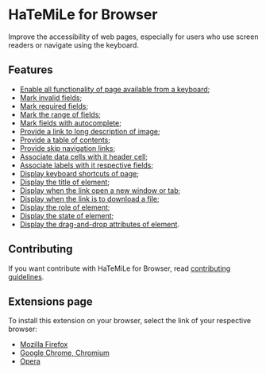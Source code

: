 # HaTeMiLe for Browser

Improve the accessibility of web pages, especially for users who use screen readers or navigate using the keyboard.

## Features

* [Enable all functionality of page available from a keyboard](https://github.com/hatemile/hatemile-for-javascript/wiki/Enable-all-functionality-of-page-available-from-a-keyboard);
* [Mark invalid fields](https://github.com/hatemile/hatemile-for-javascript/wiki/Improve-the-acessibility-of-forms#mark-invalid-fields);
* [Mark required fields](https://github.com/hatemile/hatemile-for-javascript/wiki/Improve-the-acessibility-of-forms#mark-required-field);
* [Mark the range of fields](https://github.com/hatemile/hatemile-for-javascript/wiki/Improve-the-acessibility-of-forms#mark-the-range-of-fields);
* [Mark fields with autocomplete](https://github.com/hatemile/hatemile-for-javascript/wiki/Improve-the-acessibility-of-forms#mark-autocomplete-fields);
* [Provide a link to long description of image](https://github.com/hatemile/hatemile-for-javascript/wiki/Provide-accessibility-resources-to-navigate#provide-a-polyfill-to-longdesc-attribute);
* [Provide a table of contents](https://github.com/hatemile/hatemile-for-javascript/wiki/Provide-accessibility-resources-to-navigate#provide-a-table-of-contents);
* [Provide skip navigation links](https://github.com/hatemile/hatemile-for-javascript/wiki/Provide-accessibility-resources-to-navigate#provide-skip-navigation-links);
* [Associate data cells with it header cell](https://github.com/hatemile/hatemile-for-javascript/wiki/Associate-HTML-elements#associate-data-cells-with-it-header-cell);
* [Associate labels with it respective fields](https://github.com/hatemile/hatemile-for-javascript/wiki/Associate-HTML-elements#associate-labels-with-it-respective-fields);
* [Display keyboard shortcuts of page](https://github.com/hatemile/hatemile-for-javascript/wiki/Display-inacessible-informations-of-page#display-keyboard-shortcuts-of-page);
* [Display the title of element](https://github.com/hatemile/hatemile-for-javascript/wiki/Display-inacessible-informations-of-page#display-the-title-attribute-of-element);
* [Display when the link open a new window or tab](https://github.com/hatemile/hatemile-for-javascript/wiki/Display-inacessible-informations-of-page#display-when-the-link-open-a-new-window-or-tab);
* [Display when the link is to download a file](https://github.com/hatemile/hatemile-for-javascript/wiki/Display-inacessible-informations-of-page#display-when-the-link-is-to-download-a-file);
* [Display the role of element](https://github.com/hatemile/hatemile-for-javascript/wiki/Display-inacessible-informations-of-page#display-the-role-of-element);
* [Display the state of element](https://github.com/hatemile/hatemile-for-javascript/wiki/Display-inacessible-informations-of-page#display-the-state-of-element);
* [Display the drag-and-drop attributes of element](https://github.com/hatemile/hatemile-for-javascript/wiki/Display-inacessible-informations-of-page#display-the-drag-and-drop-attributes-of-element).

## Contributing

If you want contribute with HaTeMiLe for Browser, read [contributing guidelines](CONTRIBUTING.md).

## Extensions page

To install this extension on your browser, select the link of your respective browser:

* [Mozilla Firefox](https://addons.mozilla.org/en/firefox/addon/hatemile-for-browser/)
* [Google Chrome, Chromium](https://chrome.google.com/webstore/detail/hatemile-for-browser/cgmocdadonifbjlfaeedjdlhghkpfcok)
* [Opera](https://addons.opera.com/en/extensions/details/hatemile-for-browser/)
